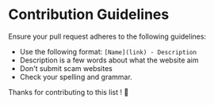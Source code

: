 # Contribution Guidelines
Ensure your pull request adheres to the following guidelines:
- Use the following format: `[Name](link) - Description`
- Description is a few words about what the website aim
- Don't submit scam websites
- Check your spelling and grammar.

Thanks for contributing to this list ! 💜
